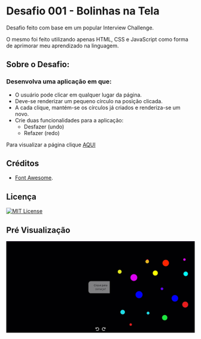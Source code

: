 # Desafio 001 - Bolinhas na Tela

Desafio feito com base em um popular Interview Challenge.

O mesmo foi feito utilizando apenas HTML, CSS e JavaScript como forma de aprimorar meu aprendizado na linguagem.

## Sobre o Desafio:

### Desenvolva uma aplicação em que:
- O usuário pode clicar em qualquer lugar da página.
- Deve-se renderizar um pequeno círculo na posição clicada.
- A cada clique, mantém-se os círculos já criados e renderiza-se um novo.
- Crie duas funcionalidades para a aplicação:
	- Desfazer (undo)
	- Refazer (redo)

Para visualizar a página clique [AQUI](https://jhonatancassante.github.io/desafio-bolinhas/)

## Créditos

 - [Font Awesome](https://fontawesome.com).

## Licença

[![MIT License](https://img.shields.io/github/license/jhonatancassante/startse-desafio-01?style=plastic)](https://github.com/jhonatancassante/desafio-bolinhas/blob/main/LICENSE.md)

## Pré Visualização

![Preview](/assets/img/preview.jpg)
